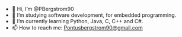 - 👋 Hi, I’m @PBergstrom90
- 👀 I’m studying software development, for embedded programming.
- 🌱 I’m currently learning Python, Java, C, C++ and C#.
- 📫 How to reach me: Pontusbergstrom90@gmail.com

<!---
PBergstrom90/PBergstrom90 is a ✨ special ✨ repository because its `README.md` (this file) appears on your GitHub profile.
You can click the Preview link to take a look at your changes.
--->
